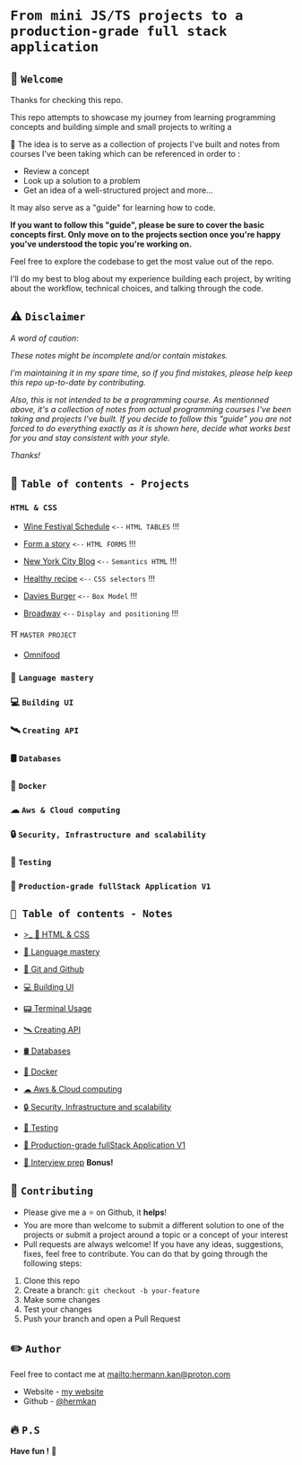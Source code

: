 # `From mini JS/TS projects to a production-grade full stack application`

## 🏁 `Welcome`

Thanks for checking this repo.

This repo attempts to showcase my journey from learning programming concepts and building simple and small projects to writing a

<!-- production-grade full-stack (not a low-value project but a product-like project that could be translate into real business) application, using some of the best resources out there. -->

🎯 The idea is to serve as a collection of projects I've built and notes from courses I've been taking which can be referenced in order to :

<!-- the idea is to build small projects and then progressively ramp up to incrementally arrive to a product that
 gradually increase in difficulty
the idea came from the fact that:
I had built a big project (over-engineered) but it felt like a big mesh Iwas glue-coding building app
 -->

- Review a concept
- Look up a solution to a problem
- Get an idea of a well-structured project and more...

It may also serve as a "guide" for learning how to code.

**If you want to follow this "guide", please be sure to cover the basic concepts first. Only move on to the projects section once you're happy you've understood the topic you're working on.**

Feel free to explore the codebase to get the most value out of the repo.

I'll do my best to blog about my experience building each project, by writing about the workflow, technical choices, and talking through the code.

## ⚠️ `Disclaimer`

_A word of caution_:

_These notes might be incomplete and/or contain mistakes._

_I'm maintaining it in my spare time, so if you find mistakes, please help keep this repo up-to-date by contributing._

_Also, this is not intended to be a programming course. As mentionned above, it's a collection of notes from actual programming courses I've been taking and projects I've built. If you decide to follow this "guide" you are not forced to do everything exactly as it is shown here, decide what works best for you and stay consistent with your style._

_Thanks!_

## 💼 `Table of contents - Projects`

<!-- goal 1 display content -->

### `HTML & CSS`

- [Wine Festival Schedule](https://github.com/hermkan/code-journey-html/blob/main/01-wine-festival-schedule/wine-festival-schedule.readme.md) `<--` `HTML TABLES` !!!

- [Form a story](https://github.com/hermkan/code-journey-html/blob/main/02-form/form-readme.md) `<--` `HTML FORMS` !!!

- [New York City Blog](https://github.com/hermkan/code-journey-html/blob/main/03-new-york-city-blog/new-york-city-readme.md) `<--` `Semantics HTML` !!!

- [Healthy recipe](https://github.com/hermkan/code-journey-css/blob/main/01-healthy-recipe/healthy-recipes-readme.md) `<--` `CSS selectors` !!!

- [Davies Burger](https://github.com/hermkan/code-journey-projects-css/blob/main/02-davies-burger/davies-burger-readme.md) `<--` `Box Model` !!!

- [Broadway](https://github.com/hermkan/code-journey-projects-css/blob/main/03-broadway/broadway-readme.md) `<--` `Display and positioning` !!!

⛩️ `MASTER PROJECT`

- [Omnifood](https://github.com/hermkan/code-journey-html/blob/main/03-new-york-city-blog/new-york-city-readme.md)

### 🥋 `Language mastery`

### 💻 `Building UI`

### 🛰️ `Creating API`

### 🛢️ `Databases`

### 🐬 `Docker`

### ☁ `Aws & Cloud computing`

### 🔒 `Security, Infrastructure and scalability`

### 🧪 `Testing`

### 🏢 `Production-grade fullStack Application V1`

## `💼 Table of contents - Notes`

- [>\_ 🎨 HTML & CSS](https://github.com/hermkan/code-journey-notes/blob/main/docs/1-html-css.md)

- [🥋 Language mastery](https://github.com/hermkan/code-journey-notes/blob/main/docs/3-language-mastery.md)

- [🌿 Git and Github](https://github.com/hermkan/code-journey-notes/blob/main/docs/2-git-github.md)

- [💻 Building UI](https://github.com/hermkan/code-journey-notes/blob/main/docs/4-building-ui.md)

- [📟 Terminal Usage](https://github.com/hermkan/code-journey-notes/blob/main/docs/5-terminal-usage.md)

- [🛰️ Creating API](https://github.com/hermkan/code-journey-notes/blob/main/docs/6-creating-api.md)

- [🛢️ Databases](https://github.com/hermkan/code-journey-notes/blob/main/docs/7-databases.md)

- [🐬 Docker](https://github.com/hermkan/code-journey-notes/blob/main/docs/8-docker.md)

- [☁ Aws & Cloud computing](https://github.com/hermkan/code-journey-notes/blob/main/docs/9-cloud-computing.md)

- [🔒 Security, Infrastructure and scalability](https://github.com/hermkan/code-journey-notes/blob/main/docs/10-security-infra-scalability.md)

- [🧪 Testing](https://github.com/hermkan/code-journey-notes/blob/main/docs/11-testing.md)

- [🏢 Production-grade fullStack Application V1](https://github.com/hermkan/code-journey-notes/blob/main/docs/12-production-grade-app.md)

- [🎤 Interview prep](https://github.com/hermkan/code-journey-notes/blob/main/docs/13-interview-prep.md) **Bonus!**

## 🍺 `Contributing`

- Please give me a :star: on Github, it **helps**!
- You are more than welcome to submit a different solution to one of the projects or submit a project around a topic or a concept of your interest
- Pull requests are always welcome! If you have any ideas, suggestions, fixes, feel free to contribute. You can do that by going through the following steps:

1. Clone this repo
2. Create a branch: `git checkout -b your-feature`
3. Make some changes
4. Test your changes
5. Push your branch and open a Pull Request

## ✏️ `Author`

Feel free to contact me at <mailto:hermann.kan@proton.com>

- Website - [my website](https://www.hkf.com)
- Github - [@hermkan](https://github.com/hermkan)

## 🔥 `P.S`

**Have fun !** 🚀
